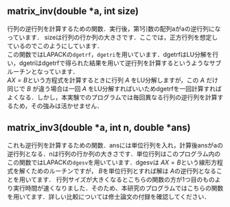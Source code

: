 ## matrix_inv(double *a, int size)
行列の逆行列を計算するための関数．実行後，第1引数の配列aがaの逆行列になっています．
sizeは行列の行か列の大きさです．ここでは，正方行列を想定しているのでこのようにしています．  
この関数ではLAPACKの``dgetrf``，``dgetri``を用いています．dgetrfはLU分解を行い，dgetriはdgetrfで得られた結果を用いて逆行列を計算するというようなサブルーチンとなっています．  
$AX=B$という方程式を計算するときに行列 $A$ をLU分解しますが，この $A$ だけ同じで $B$ が違う場合は一回 $A$ をLU分解すればいいためdgetrfを一回計算すればよくなる．しかし，本実験でのプログラムでは毎回異なる行列の逆行列を計算するため，その強みは活かせません．

## matrix_inv3(double *a, int n, double *ans)
これも逆行列を計算するための関数．ansには単位行列を入れ，計算後ansがaの逆行列となる．nは行列の行か列の大きさです．単位行列はこのプログラム内の  
この関数ではLAPACKの``dgesv``を用いています．dgesvは $AX=B$という線形方程式を解くためのルーチンですが， $B$を単位行列とすれば解は $A$の逆行列となることを用いてます． 
行列サイズが大きくなるとこちらの関数の方が1つ目のものより実行時間が速くなりました．そのため、本研究のプログラムではこちらの関数を用いてます．詳しい比較については修士論文の付録を確認してください．
